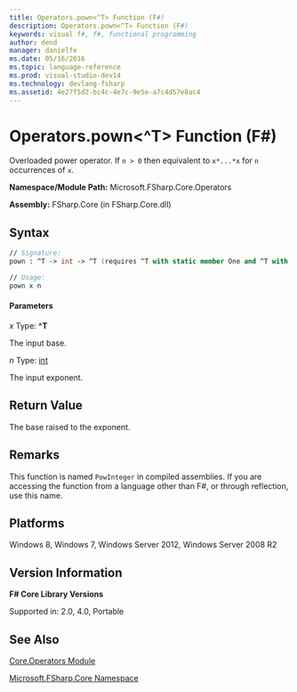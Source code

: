 ```yaml
---
title: Operators.pown<^T> Function (F#)
description: Operators.pown<^T> Function (F#)
keywords: visual f#, f#, functional programming
author: dend
manager: danielfe
ms.date: 05/16/2016
ms.topic: language-reference
ms.prod: visual-studio-dev14
ms.technology: devlang-fsharp
ms.assetid: 4e27f5d2-bc4c-4e7c-9e5e-a7c4d57e8ac4
---
```


# Operators.pown<^T> Function (F#)

Overloaded power operator. If `n > 0` then equivalent to `x*...*x` for `n` occurrences of `x`.

**Namespace/Module Path:** Microsoft.FSharp.Core.Operators

**Assembly:** FSharp.Core (in FSharp.Core.dll)


## Syntax

```fsharp
// Signature:
pown : ^T -> int -> ^T (requires ^T with static member One and ^T with static member op_Multiply and ^T with static member (/))

// Usage:
pown x n
```

#### Parameters
*x*
Type: **^T**


The input base.


*n*
Type: [int](https://msdn.microsoft.com/library/025d5455-3622-4ea5-9573-3ecbd4ee1375)


The input exponent.

## Return Value

The base raised to the exponent.

## Remarks
This function is named `PowInteger` in compiled assemblies. If you are accessing the function from a language other than F#, or through reflection, use this name.

## Platforms
Windows 8, Windows 7, Windows Server 2012, Windows Server 2008 R2

## Version Information
**F# Core Library Versions**

Supported in: 2.0, 4.0, Portable

## See Also
[Core.Operators Module](Core.Operators-Module-%5BFSharp%5D.md)

[Microsoft.FSharp.Core Namespace](Microsoft.FSharp.Core-Namespace-%5BFSharp%5D.md)
